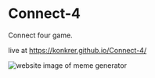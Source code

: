 # Connect-4
Connect four game.

live at https://konkrer.github.io/Connect-4/

![website image of meme generator](https://repository-images.githubusercontent.com/249830407/49440680-6e2d-11ea-88ae-4d84668138e0)

